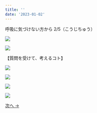 ```yaml
---
title: ''
date: '2023-01-02'
---
```


呼吸に気づけない方から 2/5（こうじちゅう）

![](/images/01a_.jpg)

![](/images/01a__.jpg)

【質問を受けて、考えるコト】

![](/images/1_a_01.jpg)

![](/images/1_a_02.jpg)

![](/images/1_a_03.jpg)

![](/images/1_a_04.jpg)

[ 次へ → ](/posts/1-01-a3)
